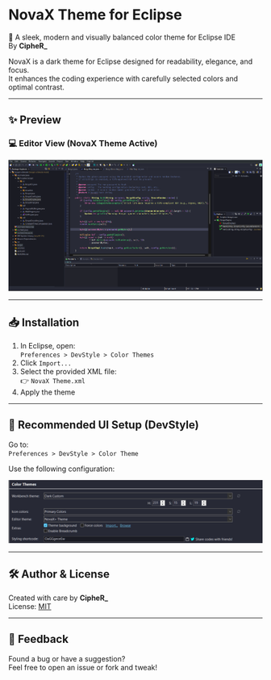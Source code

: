 # NovaX Theme for Eclipse  
🎨 A sleek, modern and visually balanced color theme for Eclipse IDE  
By **CipheR_**

NovaX is a dark theme for Eclipse designed for readability, elegance, and focus.  
It enhances the coding experience with carefully selected colors and optimal contrast.

---

## ✨ Preview

### 💻 Editor View (NovaX Theme Active)  
![NovaX Preview](images/editor-preview.png)

---

## 📥 Installation

1. In Eclipse, open:  
   `Preferences > DevStyle > Color Themes`
2. Click `Import...`
3. Select the provided XML file:  
   👉 `NovaX Theme.xml`
4. Apply the theme

---

## 🎨 Recommended UI Setup (DevStyle)

Go to:  
`Preferences > DevStyle > Color Theme`

Use the following configuration:

![DevStyle Settings](images/devstyle-settings.png)

---

## 🛠 Author & License

Created with care by **CipheR_**  
License: [MIT](https://opensource.org/licenses/MIT)

---

## 💬 Feedback

Found a bug or have a suggestion?  
Feel free to open an issue or fork and tweak!
